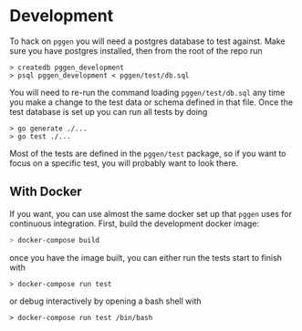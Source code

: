 # Development

To hack on `pggen` you will need a postgres database to test against.
Make sure you have postgres installed, then from the root of the repo run

```
> createdb pggen_development
> psql pggen_development < pggen/test/db.sql
```

You will need to re-run the command loading `pggen/test/db.sql` any time
you make a change to the test data or schema defined in that file. Once
the test database is set up you can run all tests by doing

```
> go generate ./...
> go test ./...
```

Most of the tests are defined in the `pggen/test` package, so if you
want to focus on a specific test, you will probably want to look there.

## With Docker

If you want, you can use almost the same docker set up that `pggen` uses for
continuous integration. First, build the development docker image:

```bash
> docker-compose build
```

once you have the image built, you can either run the tests
start to finish with

```
> docker-compose run test
```

or debug interactively by opening a bash shell with

```
> docker-compose run test /bin/bash
```
